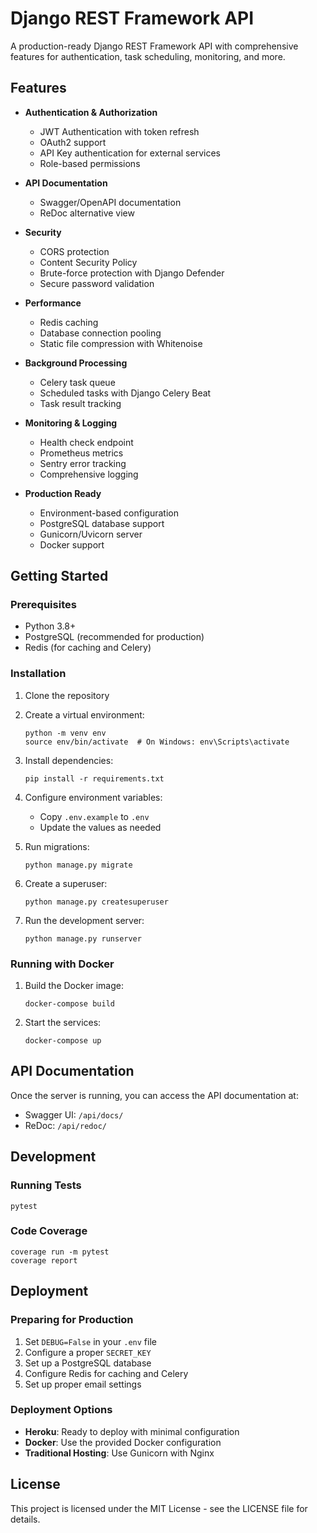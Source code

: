 # Django REST Framework API

A production-ready Django REST Framework API with comprehensive features for authentication, task scheduling, monitoring, and more.

## Features

- **Authentication & Authorization**
  - JWT Authentication with token refresh
  - OAuth2 support
  - API Key authentication for external services
  - Role-based permissions

- **API Documentation**
  - Swagger/OpenAPI documentation
  - ReDoc alternative view

- **Security**
  - CORS protection
  - Content Security Policy
  - Brute-force protection with Django Defender
  - Secure password validation

- **Performance**
  - Redis caching
  - Database connection pooling
  - Static file compression with Whitenoise

- **Background Processing**
  - Celery task queue
  - Scheduled tasks with Django Celery Beat
  - Task result tracking

- **Monitoring & Logging**
  - Health check endpoint
  - Prometheus metrics
  - Sentry error tracking
  - Comprehensive logging

- **Production Ready**
  - Environment-based configuration
  - PostgreSQL database support
  - Gunicorn/Uvicorn server
  - Docker support

## Getting Started

### Prerequisites

- Python 3.8+
- PostgreSQL (recommended for production)
- Redis (for caching and Celery)

### Installation

1. Clone the repository
2. Create a virtual environment:
   ```
   python -m venv env
   source env/bin/activate  # On Windows: env\Scripts\activate
   ```

3. Install dependencies:
   ```
   pip install -r requirements.txt
   ```

4. Configure environment variables:
   - Copy `.env.example` to `.env`
   - Update the values as needed

5. Run migrations:
   ```
   python manage.py migrate
   ```

6. Create a superuser:
   ```
   python manage.py createsuperuser
   ```

7. Run the development server:
   ```
   python manage.py runserver
   ```

### Running with Docker

1. Build the Docker image:
   ```
   docker-compose build
   ```

2. Start the services:
   ```
   docker-compose up
   ```

## API Documentation

Once the server is running, you can access the API documentation at:

- Swagger UI: `/api/docs/`
- ReDoc: `/api/redoc/`

## Development

### Running Tests

```
pytest
```

### Code Coverage

```
coverage run -m pytest
coverage report
```

## Deployment

### Preparing for Production

1. Set `DEBUG=False` in your `.env` file
2. Configure a proper `SECRET_KEY`
3. Set up a PostgreSQL database
4. Configure Redis for caching and Celery
5. Set up proper email settings

### Deployment Options

- **Heroku**: Ready to deploy with minimal configuration
- **Docker**: Use the provided Docker configuration
- **Traditional Hosting**: Use Gunicorn with Nginx

## License

This project is licensed under the MIT License - see the LICENSE file for details. 